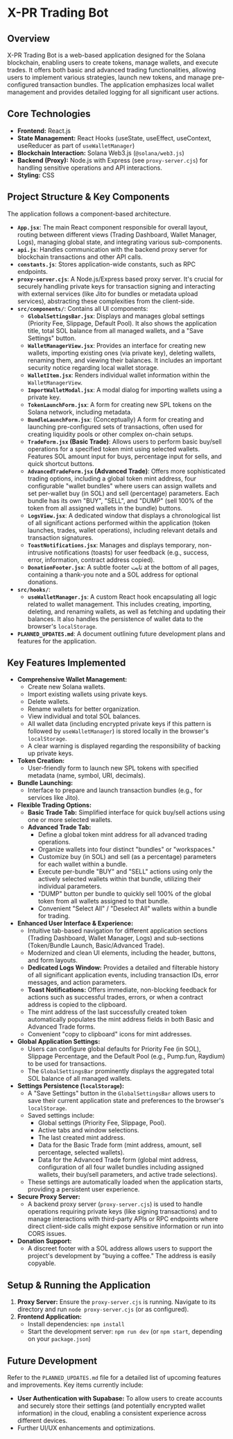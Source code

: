 # X-PR Trading Bot

## Overview

X-PR Trading Bot is a web-based application designed for the Solana blockchain, enabling users to create tokens, manage wallets, and execute trades. It offers both basic and advanced trading functionalities, allowing users to implement various strategies, launch new tokens, and manage pre-configured transaction bundles. The application emphasizes local wallet management and provides detailed logging for all significant user actions.

## Core Technologies

*   **Frontend:** React.js
*   **State Management:** React Hooks (useState, useEffect, useContext, useReducer as part of `useWalletManager`)
*   **Blockchain Interaction:** Solana Web3.js (`@solana/web3.js`)
*   **Backend (Proxy):** Node.js with Express (see `proxy-server.cjs`) for handling sensitive operations and API interactions.
*   **Styling:** CSS

## Project Structure & Key Components

The application follows a component-based architecture.

*   **`App.jsx`**: The main React component responsible for overall layout, routing between different views (Trading Dashboard, Wallet Manager, Logs), managing global state, and integrating various sub-components.
*   **`api.js`**: Handles communication with the backend proxy server for blockchain transactions and other API calls.
*   **`constants.js`**: Stores application-wide constants, such as RPC endpoints.
*   **`proxy-server.cjs`**: A Node.js/Express based proxy server. It\'s crucial for securely handling private keys for transaction signing and interacting with external services (like Jito for bundles or metadata upload services), abstracting these complexities from the client-side.
*   **`src/components/`**: Contains all UI components:
    *   **`GlobalSettingsBar.jsx`**: Displays and manages global settings (Priority Fee, Slippage, Default Pool). It also shows the application title, total SOL balance from all managed wallets, and a "Save Settings" button.
    *   **`WalletManagerView.jsx`**: Provides an interface for creating new wallets, importing existing ones (via private key), deleting wallets, renaming them, and viewing their balances. It includes an important security notice regarding local wallet storage.
    *   **`WalletItem.jsx`**: Renders individual wallet information within the `WalletManagerView`.
    *   **`ImportWalletModal.jsx`**: A modal dialog for importing wallets using a private key.
    *   **`TokenLaunchForm.jsx`**: A form for creating new SPL tokens on the Solana network, including metadata.
    *   **`BundleLaunchForm.jsx`**: (Conceptually) A form for creating and launching pre-configured sets of transactions, often used for creating liquidity pools or other complex on-chain setups.
    *   **`TradeForm.jsx` (Basic Trade)**: Allows users to perform basic buy/sell operations for a specified token mint using selected wallets. Features SOL amount input for buys, percentage input for sells, and quick shortcut buttons.
    *   **`AdvancedTradeForm.jsx` (Advanced Trade)**: Offers more sophisticated trading options, including a global token mint address, four configurable "wallet bundles" where users can assign wallets and set per-wallet buy (in SOL) and sell (percentage) parameters. Each bundle has its own "BUY", "SELL", and "DUMP" (sell 100% of the token from all assigned wallets in the bundle) buttons.
    *   **`LogsView.jsx`**: A dedicated window that displays a chronological list of all significant actions performed within the application (token launches, trades, wallet operations), including relevant details and transaction signatures.
    *   **`ToastNotifications.jsx`**: Manages and displays temporary, non-intrusive notifications (toasts) for user feedback (e.g., success, error, information, contract address copied).
    *   **`DonationFooter.jsx`**: A subtle footer ثابت at the bottom of all pages, containing a thank-you note and a SOL address for optional donations.
*   **`src/hooks/`**:
    *   **`useWalletManager.js`**: A custom React hook encapsulating all logic related to wallet management. This includes creating, importing, deleting, and renaming wallets, as well as fetching and updating their balances. It also handles the persistence of wallet data to the browser\'s `localStorage`.
*   **`PLANNED_UPDATES.md`**: A document outlining future development plans and features for the application.

## Key Features Implemented

*   **Comprehensive Wallet Management:**
    *   Create new Solana wallets.
    *   Import existing wallets using private keys.
    *   Delete wallets.
    *   Rename wallets for better organization.
    *   View individual and total SOL balances.
    *   All wallet data (including encrypted private keys if this pattern is followed by `useWalletManager`) is stored locally in the browser\'s `localStorage`.
    *   A clear warning is displayed regarding the responsibility of backing up private keys.
*   **Token Creation:**
    *   User-friendly form to launch new SPL tokens with specified metadata (name, symbol, URI, decimals).
*   **Bundle Launching:**
    *   Interface to prepare and launch transaction bundles (e.g., for services like Jito).
*   **Flexible Trading Options:**
    *   **Basic Trade Tab:** Simplified interface for quick buy/sell actions using one or more selected wallets.
    *   **Advanced Trade Tab:**
        *   Define a global token mint address for all advanced trading operations.
        *   Organize wallets into four distinct "bundles" or "workspaces."
        *   Customize buy (in SOL) and sell (as a percentage) parameters for each wallet within a bundle.
        *   Execute per-bundle "BUY" and "SELL" actions using only the actively selected wallets within that bundle, utilizing their individual parameters.
        *   "DUMP" button per bundle to quickly sell 100% of the global token from all wallets assigned to that bundle.
        *   Convenient "Select All" / "Deselect All" wallets within a bundle for trading.
*   **Enhanced User Interface & Experience:**
    *   Intuitive tab-based navigation for different application sections (Trading Dashboard, Wallet Manager, Logs) and sub-sections (Token/Bundle Launch, Basic/Advanced Trade).
    *   Modernized and clean UI elements, including the header, buttons, and form layouts.
    *   **Dedicated Logs Window:** Provides a detailed and filterable history of all significant application events, including transaction IDs, error messages, and action parameters.
    *   **Toast Notifications:** Offers immediate, non-blocking feedback for actions such as successful trades, errors, or when a contract address is copied to the clipboard.
    *   The mint address of the last successfully created token automatically populates the mint address fields in both Basic and Advanced Trade forms.
    *   Convenient "copy to clipboard" icons for mint addresses.
*   **Global Application Settings:**
    *   Users can configure global defaults for Priority Fee (in SOL), Slippage Percentage, and the Default Pool (e.g., Pump.fun, Raydium) to be used for transactions.
    *   The `GlobalSettingsBar` prominently displays the aggregated total SOL balance of all managed wallets.
*   **Settings Persistence (`localStorage`):**
    *   A "Save Settings" button in the `GlobalSettingsBar` allows users to save their current application state and preferences to the browser\'s `localStorage`.
    *   Saved settings include:
        *   Global settings (Priority Fee, Slippage, Pool).
        *   Active tabs and window selections.
        *   The last created mint address.
        *   Data for the Basic Trade form (mint address, amount, sell percentage, selected wallets).
        *   Data for the Advanced Trade form (global mint address, configuration of all four wallet bundles including assigned wallets, their buy/sell parameters, and active trade selections).
    *   These settings are automatically loaded when the application starts, providing a persistent user experience.
*   **Secure Proxy Server:**
    *   A backend proxy server (`proxy-server.cjs`) is used to handle operations requiring private keys (like signing transactions) and to manage interactions with third-party APIs or RPC endpoints where direct client-side calls might expose sensitive information or run into CORS issues.
*   **Donation Support:**
    *   A discreet footer with a SOL address allows users to support the project\'s development by "buying a coffee." The address is easily copyable.

## Setup & Running the Application

1.  **Proxy Server:** Ensure the `proxy-server.cjs` is running. Navigate to its directory and run `node proxy-server.cjs` (or as configured).
2.  **Frontend Application:**
    *   Install dependencies: `npm install`
    *   Start the development server: `npm run dev` (or `npm start`, depending on your `package.json`)

## Future Development

Refer to the `PLANNED_UPDATES.md` file for a detailed list of upcoming features and improvements. Key items currently include:

*   **User Authentication with Supabase:** To allow users to create accounts and securely store their settings (and potentially encrypted wallet information) in the cloud, enabling a consistent experience across different devices.
*   Further UI/UX enhancements and optimizations.
